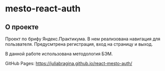 # mesto-react-auth

## О проекте
Проект по брифу Яндекс.Практикума. В нем реализована навигация для пользвателя.
Предусмтрена регистрация, вход на страницу и выход. 

В данной работе использована методология БЭМ.

GitHub Pages:
https://juliabragina.github.io/react-mesto-auth/
